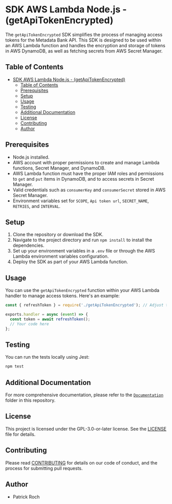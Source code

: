 
# SDK AWS Lambda Node.js - (getApiTokenEncrypted)

The `getApiTokenEncrypted` SDK simplifies the process of managing access tokens for the Metadata Bank API. This SDK is designed to be used within an AWS Lambda function and handles the encryption and storage of tokens in AWS DynamoDB, as well as fetching secrets from AWS Secret Manager.

## Table of Contents

- [SDK AWS Lambda Node.js - (getApiTokenEncrypted)](#sdk-aws-lambda-nodejs---getapitokenencrypted)
  - [Table of Contents](#table-of-contents)
  - [Prerequisites](#prerequisites)
  - [Setup](#setup)
  - [Usage](#usage)
  - [Testing](#testing)
  - [Additional Documentation](#additional-documentation)
  - [License](#license)
  - [Contributing](#contributing)
  - [Author](#author)

## Prerequisites

- Node.js installed.
- AWS account with proper permissions to create and manage Lambda functions, Secret Manager, and DynamoDB.
- AWS Lambda function must have the proper IAM roles and permissions to `get` and `put` items in DynamoDB, and to access secrets in Secret Manager.
- Valid credentials such as `consumerKey` and `consumerSecret` stored in AWS Secret Manager.
- Environment variables set for `SCOPE`, `Api token url`, `SECRET_NAME`, `RETRIES`, and `INTERVAL`.

## Setup

1. Clone the repository or download the SDK.
2. Navigate to the project directory and run `npm install` to install the dependencies.
3. Set up your environment variables in a `.env` file or through the AWS Lambda environment variables configuration.
4. Deploy the SDK as part of your AWS Lambda function.

## Usage

You can use the `getApiTokenEncrypted` function within your AWS Lambda handler to manage access tokens. Here's an example:

```javascript
const { refreshToken } = require('./getApiTokenEncrypted'); // Adjust the path as needed

exports.handler = async (event) => {
  const token = await refreshToken();
  // Your code here
};

```

## Testing

You can run the tests locally using Jest:

```bash
npm test
```

## Additional Documentation

For more comprehensive documentation, please refer to the [`Documentation`](./Documentation/getApiTokenEncrypted.md) folder in this repository.

## License

This project is licensed under the GPL-3.0-or-later license. See the [LICENSE](./LICENSE.txt) file for details.

## Contributing

Please read [CONTRIBUTING](../CONTRIBUTING.md) for details on our code of conduct, and the process for submitting pull requests.

## Author

- Patrick Roch

